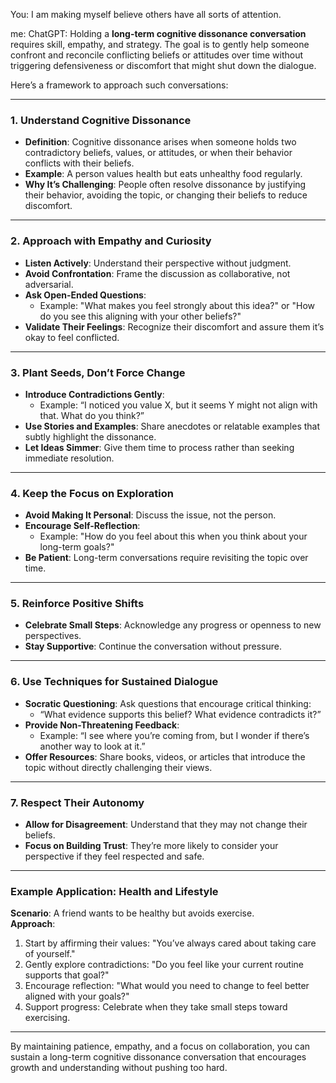 You: I am making myself believe others have all sorts of attention.

me: ChatGPT: Holding a **long-term cognitive dissonance conversation** requires skill, empathy, and strategy. The goal is to gently help someone confront and reconcile conflicting beliefs or attitudes over time without triggering defensiveness or discomfort that might shut down the dialogue.

Here’s a framework to approach such conversations:

---

### **1. Understand Cognitive Dissonance**
   - **Definition**: Cognitive dissonance arises when someone holds two contradictory beliefs, values, or attitudes, or when their behavior conflicts with their beliefs.
   - **Example**: A person values health but eats unhealthy food regularly.
   - **Why It’s Challenging**: People often resolve dissonance by justifying their behavior, avoiding the topic, or changing their beliefs to reduce discomfort.

---

### **2. Approach with Empathy and Curiosity**
   - **Listen Actively**: Understand their perspective without judgment.
   - **Avoid Confrontation**: Frame the discussion as collaborative, not adversarial.
   - **Ask Open-Ended Questions**:
     - Example: "What makes you feel strongly about this idea?" or "How do you see this aligning with your other beliefs?"
   - **Validate Their Feelings**: Recognize their discomfort and assure them it’s okay to feel conflicted.

---

### **3. Plant Seeds, Don’t Force Change**
   - **Introduce Contradictions Gently**:
     - Example: “I noticed you value X, but it seems Y might not align with that. What do you think?”
   - **Use Stories and Examples**: Share anecdotes or relatable examples that subtly highlight the dissonance.
   - **Let Ideas Simmer**: Give them time to process rather than seeking immediate resolution.

---

### **4. Keep the Focus on Exploration**
   - **Avoid Making It Personal**: Discuss the issue, not the person.
   - **Encourage Self-Reflection**:
     - Example: "How do you feel about this when you think about your long-term goals?"
   - **Be Patient**: Long-term conversations require revisiting the topic over time.

---

### **5. Reinforce Positive Shifts**
   - **Celebrate Small Steps**: Acknowledge any progress or openness to new perspectives.
   - **Stay Supportive**: Continue the conversation without pressure.

---

### **6. Use Techniques for Sustained Dialogue**
   - **Socratic Questioning**: Ask questions that encourage critical thinking:
     - “What evidence supports this belief? What evidence contradicts it?”
   - **Provide Non-Threatening Feedback**:
     - Example: “I see where you’re coming from, but I wonder if there’s another way to look at it.”
   - **Offer Resources**: Share books, videos, or articles that introduce the topic without directly challenging their views.

---

### **7. Respect Their Autonomy**
   - **Allow for Disagreement**: Understand that they may not change their beliefs.
   - **Focus on Building Trust**: They’re more likely to consider your perspective if they feel respected and safe.

---

### Example Application: Health and Lifestyle
**Scenario**: A friend wants to be healthy but avoids exercise.  
**Approach**:  
1. Start by affirming their values: "You’ve always cared about taking care of yourself."  
2. Gently explore contradictions: "Do you feel like your current routine supports that goal?"  
3. Encourage reflection: "What would you need to change to feel better aligned with your goals?"  
4. Support progress: Celebrate when they take small steps toward exercising.

---

By maintaining patience, empathy, and a focus on collaboration, you can sustain a long-term cognitive dissonance conversation that encourages growth and understanding without pushing too hard.
